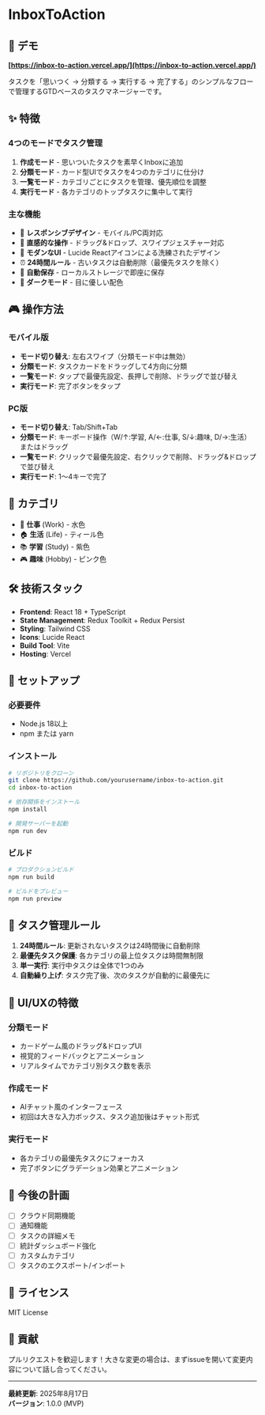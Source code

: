 # InboxToAction

## 🚀 デモ
**[https://inbox-to-action.vercel.app/](https://inbox-to-action.vercel.app/)**

タスクを「思いつく → 分類する → 実行する → 完了する」のシンプルなフローで管理するGTDベースのタスクマネージャーです。

## ✨ 特徴

### 4つのモードでタスク管理
1. **作成モード** - 思いついたタスクを素早くInboxに追加
2. **分類モード** - カード型UIでタスクを4つのカテゴリに仕分け
3. **一覧モード** - カテゴリごとにタスクを管理、優先順位を調整
4. **実行モード** - 各カテゴリのトップタスクに集中して実行

### 主な機能
- 📱 **レスポンシブデザイン** - モバイル/PC両対応
- 🎯 **直感的な操作** - ドラッグ&ドロップ、スワイプジェスチャー対応
- 🎨 **モダンなUI** - Lucide Reactアイコンによる洗練されたデザイン
- ⏰ **24時間ルール** - 古いタスクは自動削除（最優先タスクを除く）
- 💾 **自動保存** - ローカルストレージで即座に保存
- 🌙 **ダークモード** - 目に優しい配色

## 🎮 操作方法

### モバイル版
- **モード切り替え**: 左右スワイプ（分類モード中は無効）
- **分類モード**: タスクカードをドラッグして4方向に分類
- **一覧モード**: タップで最優先設定、長押しで削除、ドラッグで並び替え
- **実行モード**: 完了ボタンをタップ

### PC版
- **モード切り替え**: Tab/Shift+Tab
- **分類モード**: キーボード操作（W/↑:学習, A/←:仕事, S/↓:趣味, D/→:生活）またはドラッグ
- **一覧モード**: クリックで最優先設定、右クリックで削除、ドラッグ&ドロップで並び替え
- **実行モード**: 1〜4キーで完了

## 📂 カテゴリ

- 💼 **仕事** (Work) - 水色
- 🏠 **生活** (Life) - ティール色
- 📚 **学習** (Study) - 紫色
- 🎮 **趣味** (Hobby) - ピンク色

## 🛠 技術スタック

- **Frontend**: React 18 + TypeScript
- **State Management**: Redux Toolkit + Redux Persist
- **Styling**: Tailwind CSS
- **Icons**: Lucide React
- **Build Tool**: Vite
- **Hosting**: Vercel

## 🚀 セットアップ

### 必要要件
- Node.js 18以上
- npm または yarn

### インストール
```bash
# リポジトリをクローン
git clone https://github.com/yourusername/inbox-to-action.git
cd inbox-to-action

# 依存関係をインストール
npm install

# 開発サーバーを起動
npm run dev
```

### ビルド
```bash
# プロダクションビルド
npm run build

# ビルドをプレビュー
npm run preview
```

## 📝 タスク管理ルール

1. **24時間ルール**: 更新されないタスクは24時間後に自動削除
2. **最優先タスク保護**: 各カテゴリの最上位タスクは時間無制限
3. **単一実行**: 実行中タスクは全体で1つのみ
4. **自動繰り上げ**: タスク完了後、次のタスクが自動的に最優先に

## 🎨 UI/UXの特徴

### 分類モード
- カードゲーム風のドラッグ&ドロップUI
- 視覚的フィードバックとアニメーション
- リアルタイムでカテゴリ別タスク数を表示

### 作成モード
- AIチャット風のインターフェース
- 初回は大きな入力ボックス、タスク追加後はチャット形式

### 実行モード
- 各カテゴリの最優先タスクにフォーカス
- 完了ボタンにグラデーション効果とアニメーション

## 🔄 今後の計画

- [ ] クラウド同期機能
- [ ] 通知機能
- [ ] タスクの詳細メモ
- [ ] 統計ダッシュボード強化
- [ ] カスタムカテゴリ
- [ ] タスクのエクスポート/インポート

## 📄 ライセンス

MIT License

## 👥 貢献

プルリクエストを歓迎します！大きな変更の場合は、まずissueを開いて変更内容について話し合ってください。

---

**最終更新**: 2025年8月17日  
**バージョン**: 1.0.0 (MVP)